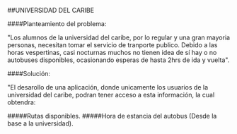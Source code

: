##UNIVERSIDAD DEL CARIBE

####Planteamiento del problema:

"Los alumnos de la universidad del caribe, por lo regular y una gran mayoria personas, necesitan tomar el servicio de tranporte publico. Debido a las horas vespertinas, casi nocturnas muchos no tienen idea de sí hay o no autobuses disponibles, ocasionando esperas de hasta 2hrs de ida y vuelta".

####Solución:

"El desarollo de una aplicación, donde unicamente los usuarios de la universidad del caribe, podran tener acceso a esta información, la cual obtendra:

#####Rutas disponibles.
#####Hora de estancia del autobus (Desde la base a la universidad).

